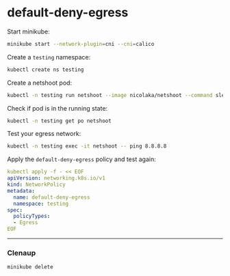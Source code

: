 # default-deny-egress

Start minikube:
```bash
minikube start --network-plugin=cni --cni=calico
```

Create a `testing` namespace:
```bash
kubectl create ns testing
```

Create a netshoot pod:
```bash
kubectl -n testing run netshoot --image nicolaka/netshoot --command sleep infinity
```

Check if pod is in the running state:
```bash
kubectl -n testing get po netshoot
```

Test your egress network:
```bash
kubectl -n testing exec -it netshoot -- ping 8.8.8.8
```

Apply the `default-deny-egress` policy and test again: 
```yaml
kubectl apply -f - << EOF
apiVersion: networking.k8s.io/v1
kind: NetworkPolicy
metadata:
  name: default-deny-egress
  namespace: testing
spec:
  policyTypes:
  - Egress
EOF
```

---

### Clenaup

```bash
minikube delete
```


